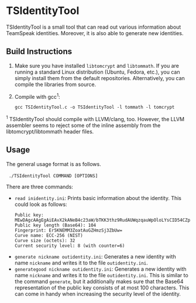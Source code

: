 # TSIdentityTool

TSIdentityTool is a small tool that can read out various information about TeamSpeak identities. Moreover, it is also able to generate new identities.

## Build Instructions
1. Make sure you have installed `libtomcrypt` and `libtommath`. If you are running a standard Linux distribution (Ubuntu, Fedora, etc.), you can simply install them from the default repositories. Alternatively, you can compile the libraries from source.
2. Compile with gcc<sup>1</sup>:

   ```
   gcc TSIdentityTool.c -o TSIdentityTool -l tommath -l tomcrypt
   ```
   
<sup>1</sup> TSIdentityTool should compile with LLVM/clang, too. However, the LLVM assembler seems to reject some of the inline assembly from the libtomcrypt/libtommath header files.

   
## Usage
The general usage format is as follows.

​```
./TSIdentityTool COMMAND [OPTIONS]
​```

There are three commands:
* `read inidentity.ini`: Prints basic information about the identity. This could look as follows:
  ```
  Public key: MEwDAgcAAgEgAiEAvX2kANeB4c23aW/bTKK3thz9RudAUWqzqauWpOloLYsCID54CZpzepDZyzxREwf8xNTGyTnaghxQNl+CbS7nb7Kq
  Public key length (Base64): 104
  Fingerprint: Er5KNEMM3ZoatAuGZHmzSj3ZbUw=
  Curve name: ECC-256 (NIST)
  Curve size (octets): 32
  Current security level: 8 (with counter=6)
  ```
* `generate nickname outidentity.ini`: Generates a new identity with name `nickname` and writes it to the file `outidentity.ini`.
* `generategood nickname outidentity.ini`: Generates a new identity with name `nickname` and writes it to the file `outidentity.ini`.
This is similar to the command `generate`, but it additionally makes sure that the Base64 representation of the public key consists of at most 100 characters.
This can come in handy when increasing the security level of the identity.
